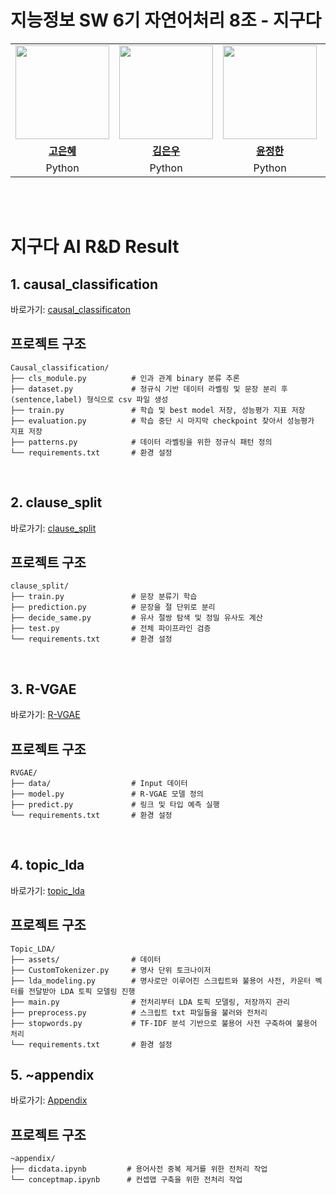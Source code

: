# 지능정보 SW 6기 자연어처리 8조 - 지구다

<table>
 <tr>
    <td align="center"><a href="https://github.com/eunhyea"><img src="https://avatars.githubusercontent.com/eunhyea" width="150px;" alt=""></td>
    <td align="center"><a href="https://github.com/eunwookim"><img src="https://avatars.githubusercontent.com/eunwookim" width="150px;" alt=""></td>
    <td align="center"><a href="https://github.com/Auspiland"><img src="https://avatars.githubusercontent.com/Auspiland" width="150px;" alt=""></td>
    <td align="center"><a href="https://github.com/DoxB"><img src="https://avatars.githubusercontent.com/DoxB" width="150px;" alt=""></td>
  </tr>
  <tr>
    <td align="center"><a href="https://github.com/eunhyea"><b>고은혜</b></td>
    <td align="center"><a href="https://github.com/eunwookim"><b>김은우</b></td>
    <td align="center"><a href="https://github.com/Auspiland"><b>윤정한</b></td>
    <td align="center"><a href="https://github.com/DoxB"><b>임정규</b></td>
  </tr>
  <tr>
    <td align="center">Python</td>
    <td align="center">Python</td>
    <td align="center">Python</td>
    <td align="center">Python</td>
  </tr>
</table>

<br />
<br />

# 지구다 AI R&D Result

## 1. causal_classification
바로가기: [causal_classificaton](causal_classification/README.md)
## 프로젝트 구조
```
Causal_classification/
├── cls_module.py          # 인과 관계 binary 분류 추론
├── dataset.py             # 정규식 기반 데이터 라벨링 및 문장 분리 후 (sentence,label) 형식으로 csv 파일 생성
├── train.py               # 학습 및 best model 저장, 성능평가 지표 저장
├── evaluation.py          # 학습 중단 시 마지막 checkpoint 찾아서 성능평가 지표 저장
├── patterns.py            # 데이터 라벨링을 위한 정규식 패턴 정의
└── requirements.txt       # 환경 설정
```
<br />

## 2. clause_split
바로가기: [clause_split](clause_split/README.md)
## 프로젝트 구조
```
clause_split/
├── train.py               # 문장 분류기 학습
├── prediction.py          # 문장을 절 단위로 분리
├── decide_same.py         # 유사 절쌍 탐색 및 정밀 유사도 계산
├── test.py                # 전체 파이프라인 검증
└── requirements.txt       # 환경 설정
```

<br />

## 3. R-VGAE
바로가기: [R-VGAE](rvge/README.md)
## 프로젝트 구조
```
RVGAE/
├── data/                  # Input 데이터
├── model.py               # R-VGAE 모델 정의
├── predict.py             # 링크 및 타입 예측 실행
└── requirements.txt       # 환경 설정
```
<br />

## 4. topic_lda
바로가기: [topic_lda](topic_lda/README.md)
## 프로젝트 구조
```
Topic_LDA/
├── assets/                # 데이터
├── CustomTokenizer.py     # 명사 단위 토크나이저
├── lda_modeling.py        # 명사로만 이루어진 스크립트와 불용어 사전, 카운터 벡터를 전달받아 LDA 토픽 모델링 진행
├── main.py                # 전처리부터 LDA 토픽 모델링, 저장까지 관리
├── preprocess.py          # 스크립트 txt 파일들을 불러와 전처리
├── stopwords.py           # TF-IDF 분석 기반으로 불용어 사전 구축하여 불용어 처리
└── requirements.txt       # 환경 설정
```

## 5. ~appendix
바로가기: [Appendix](~appendix/README.md)
## 프로젝트 구조
```
~appendix/
├── dicdata.ipynb         # 용어사전 중복 제거를 위한 전처리 작업
└── conceptmap.ipynb      # 컨셉맵 구축을 위한 전처리 작업
```
